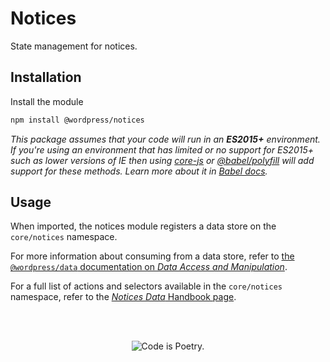 Notices
=======

State management for notices.

## Installation

Install the module

```bash
npm install @wordpress/notices
```

_This package assumes that your code will run in an **ES2015+** environment. If you're using an environment that has limited or no support for ES2015+ such as lower versions of IE then using [core-js](https://github.com/zloirock/core-js) or [@babel/polyfill](https://babeljs.io/docs/en/next/babel-polyfill) will add support for these methods. Learn more about it in [Babel docs](https://babeljs.io/docs/en/next/caveats)._


## Usage

When imported, the notices module registers a data store on the `core/notices` namespace.

For more information about consuming from a data store, refer to [the `@wordpress/data` documentation on _Data Access and Manipulation_](/packages/data/README.md#data-access-and-manipulation).

For a full list of actions and selectors available in the `core/notices` namespace, refer to the [_Notices Data_ Handbook page](https://wordpress.org/gutenberg/handbook/designers-developers/developers/data/data-core-notices/).

<br/><br/><p align="center"><img src="https://s.w.org/style/images/codeispoetry.png?1" alt="Code is Poetry." /></p>
